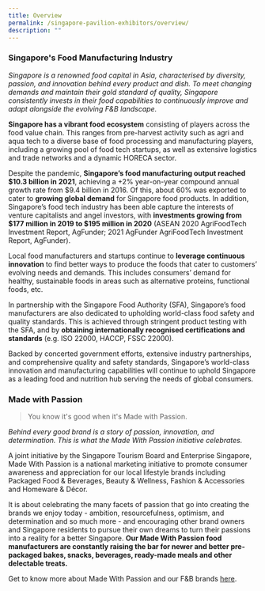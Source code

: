 ```yaml
---
title: Overview
permalink: /singapore-pavilion-exhibitors/overview/
description: ""
---
```

### Singapore's Food Manufacturing Industry

*Singapore is a renowned food capital in Asia, characterised by diversity, passion, and innovation behind every product and dish. To meet changing demands and maintain their gold standard of quality, Singapore consistently invests in their food capabilities to continuously improve and adapt alongside the evolving F&B landscape.*

**Singapore has a vibrant food ecosystem** consisting of players across the food value chain. This ranges from pre-harvest activity such as agri and aqua tech to a diverse base of food processing and manufacturing players, including a growing pool of food tech startups, as well as extensive logistics and trade networks and a dynamic HORECA sector.

Despite the pandemic, **Singapore’s food manufacturing output reached $10.3 billion in 2021**, achieving a +2% year-on-year compound annual growth rate from $9.4 billion in 2016. Of this, about 60% was exported to cater to **growing global demand** for Singapore food products. In addition, Singapore’s food tech industry has been able capture the interests of venture capitalists and angel investors, with **investments growing from $177 million in 2019 to $195 million in 2020** (ASEAN 2020 AgriFoodTech Investment Report, AgFunder; 2021 AgFunder AgriFoodTech Investment Report, AgFunder).

Local food manufacturers and startups continue to **leverage continuous innovation** to find better ways to produce the foods that cater to customers’ evolving needs and demands. This includes consumers’ demand for healthy, sustainable foods in areas such as alternative proteins, functional foods, etc.  

In partnership with the Singapore Food Authority (SFA), Singapore’s food manufacturers are also dedicated to upholding world-class food safety and quality standards. This is achieved through stringent product testing with the SFA, and by **obtaining internationally recognised certifications and standards** (e.g. ISO 22000, HACCP, FSSC 22000). 

Backed by concerted government efforts, extensive industry partnerships, and comprehensive quality and safety standards, Singapore’s world-class innovation and manufacturing capabilities will continue to uphold Singapore as a leading food and nutrition hub serving the needs of global consumers.

### Made with Passion
> You know it's good when it's Made with Passion.

*Behind every good brand is a story of passion, innovation, and determination. This is what the Made With Passion initiative celebrates.*

A joint initiative by the Singapore Tourism Board and Enterprise Singapore, Made With Passion is a national marketing initiative to promote consumer awareness and appreciation for our local lifestyle brands including Packaged Food & Beverages, Beauty & Wellness, Fashion & Accessories and Homeware & Décor.

It is about celebrating the many facets of passion that go into creating the brands we enjoy today - ambition, resourcefulness, optimism, and determination and so much more - and encouraging other brand owners and Singapore residents to pursue their own dreams to turn their passions into a reality for a better Singapore. **Our Made With Passion food manufacturers are constantly raising the bar for newer and better pre-packaged bakes, snacks, beverages, ready-made meals and other delectable treats.**

Get to know more about Made With Passion and our F&B brands [here](https://www.visitsingapore.com/madewithpassion).

